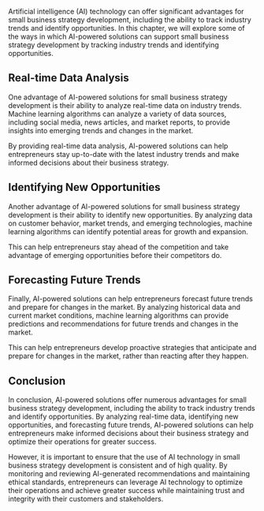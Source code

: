 

Artificial intelligence (AI) technology can offer significant advantages for small business strategy development, including the ability to track industry trends and identify opportunities. In this chapter, we will explore some of the ways in which AI-powered solutions can support small business strategy development by tracking industry trends and identifying opportunities.

Real-time Data Analysis
-----------------------

One advantage of AI-powered solutions for small business strategy development is their ability to analyze real-time data on industry trends. Machine learning algorithms can analyze a variety of data sources, including social media, news articles, and market reports, to provide insights into emerging trends and changes in the market.

By providing real-time data analysis, AI-powered solutions can help entrepreneurs stay up-to-date with the latest industry trends and make informed decisions about their business strategy.

Identifying New Opportunities
-----------------------------

Another advantage of AI-powered solutions for small business strategy development is their ability to identify new opportunities. By analyzing data on customer behavior, market trends, and emerging technologies, machine learning algorithms can identify potential areas for growth and expansion.

This can help entrepreneurs stay ahead of the competition and take advantage of emerging opportunities before their competitors do.

Forecasting Future Trends
-------------------------

Finally, AI-powered solutions can help entrepreneurs forecast future trends and prepare for changes in the market. By analyzing historical data and current market conditions, machine learning algorithms can provide predictions and recommendations for future trends and changes in the market.

This can help entrepreneurs develop proactive strategies that anticipate and prepare for changes in the market, rather than reacting after they happen.

Conclusion
----------

In conclusion, AI-powered solutions offer numerous advantages for small business strategy development, including the ability to track industry trends and identify opportunities. By analyzing real-time data, identifying new opportunities, and forecasting future trends, AI-powered solutions can help entrepreneurs make informed decisions about their business strategy and optimize their operations for greater success.

However, it is important to ensure that the use of AI technology in small business strategy development is consistent and of high quality. By monitoring and reviewing AI-generated recommendations and maintaining ethical standards, entrepreneurs can leverage AI technology to optimize their operations and achieve greater success while maintaining trust and integrity with their customers and stakeholders.
